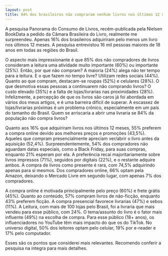 ```yaml
---
layout: post
title: 84% dos brasileiros não compraram nenhum livros nos últimos 12 meses
---
```


A pesquisa Panorama do Consumo de Livros, recém-publicada pela Nielsen BookData a pedido da Câmara Brasileira do Livro, realmente me surpreendeu. Apenas 16% dos brasileiros adquiriram pelo menos um livro nos últimos 12 meses. A pesquisa entrevistou 16 mil pessoas maiores de 18 anos em todas as regiões do Brasil.

O aspecto mais impressionante é que 85% dos não compradores de livros consideram a leitura uma atividade muito importante (60%) ou importante (25%). Então, por que não compram? A maioria (24%) alega não ter tempo para a leitura. E o que fazem no tempo livre? Utilizam redes sociais (44%). Quanto ao que compram, destacam-se roupas (52%) e celulares (28%). O que desmotiva essas pessoas a continuarem não comprando livros? O custo elevado (35%) e a falta de lojas/livrarias nas proximidades (28%). Infelizmente, a percepção de que os livros são caros já foi abordada em vários dos meus artigos, e é uma barreira difícil de superar. A escassez de lojas/livrarias próximas é um problema crônico, especialmente em um país do tamanho do Brasil. Quem se arriscaria a abrir uma livraria se 84% da população não compra livros?

Quanto aos 16% que adquiriram livros nos últimos 12 meses, 55% preferem a compra online devido aos melhores preços e promoções (43,5%). Aqueles que compram presencialmente apreciam ver/abrir o livro antes da aquisição (52,4%). Surpreendentemente, 54% dos compradores não aguardam datas especiais, como a Black Friday, para suas compras, enquanto 21% esperam por ela. A preferência recai majoritariamente sobre livros impressos (71%), seguidos por digitais (22%), e o restante adquire ambos. A compra de livros como presente é rara, com 74,5% adquirindo apenas para si mesmos. Dos compradores online, 66% optam pela Amazon, deixando o Mercado Livre em segundo lugar, com apenas 7% dos compradores.

A compra online é motivada principalmente pelo preço (60%) e frete grátis (45%). Quanto ao conteúdo, 57% compram livros de não-ficção, enquanto 43% preferem ficção. A compra presencial favorece livrarias (47%) e sebos (11%). A Leitura, com mais de 100 lojas pelo Brasil, foi a livraria que mais vendeu para esse público, com 24%. O tema/assunto do livro é o fator mais influente (49%) na escolha de compra. Para esse público (18+ anos), os influenciadores no YouTube têm mais impacto do que os do TikTok. No universo digital, 50% dos leitores optam pelo celular, 19% por e-reader e 17% pelo computador.

Esses são os pontos que considerei mais relevantes. Recomendo conferir a pesquisa na íntegra para mais detalhes.
